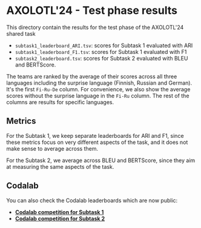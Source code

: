 # AXOLOTL'24 - Test phase results

This directory contain the results for the test phase of the AXOLOTL'24 shared task

- `subtask1_leaderboard_ARI.tsv`: scores for Subtask 1 evaluated with ARI
- `subtask1_leaderboard_F1.tsv`: scores for Subtask 1 evaluated with F1
- `subtask2_leaderboard.tsv`: scores for Subtask 2 evaluated with BLEU and BERTScore.

The teams are ranked by the average of their scores across all three languages including the surprise language (Finnish, Russian and German).
It's the first `Fi-Ru-De` column.
For convenience, we also show the average scores without the surprise language in the `Fi-Ru` column.
The rest of the columns are results for specific languages.

## Metrics

For the Subtask 1, we keep separate leaderboards for ARI and F1, since these metrics focus on very different aspects of the task, and it does not make sense to average across them.

For the Subtask 2, we average across BLEU and BERTScore, since they aim at measuring the same aspects of the task.

## Codalab

You can also check the Codalab leaderboards which are now public:

- **[Codalab competition for Subtask 1](https://codalab.lisn.upsaclay.fr/competitions/18009)**
- **[Codalab competition for Subtask 2](https://codalab.lisn.upsaclay.fr/competitions/18008)**

